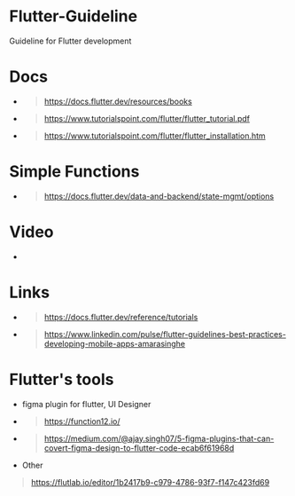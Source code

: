 # Flutter-Guideline
Guideline for Flutter development

# Docs
* > https://docs.flutter.dev/resources/books
* > https://www.tutorialspoint.com/flutter/flutter_tutorial.pdf
* > https://www.tutorialspoint.com/flutter/flutter_installation.htm

# Simple Functions
* > https://docs.flutter.dev/data-and-backend/state-mgmt/options

# Video
* > 

# Links
* > https://docs.flutter.dev/reference/tutorials
* > https://www.linkedin.com/pulse/flutter-guidelines-best-practices-developing-mobile-apps-amarasinghe

# Flutter's tools
* figma plugin for flutter, UI Designer
* > https://function12.io/
* > https://medium.com/@ajay.singh07/5-figma-plugins-that-can-covert-figma-design-to-flutter-code-ecab6f61968d
* Other
> https://flutlab.io/editor/1b2417b9-c979-4786-93f7-f147c423fd69
